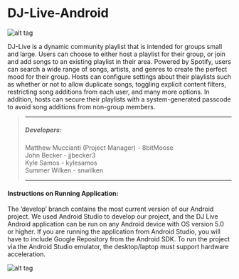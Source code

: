 # DJ-Live-Android
![alt tag](https://github.com/srutstein21/DJ-Live-Android/blob/develop/app/src/main/res/mipmap-xxxhdpi/ic_launcher.png)

DJ-Live is a dynamic community playlist that is intended for groups small and large. Users can choose to either host a playlist for their group, or join and add songs to an existing playlist in their area. Powered by Spotify, users can search a wide range of songs, artists, and genres to create the perfect mood for their group. Hosts can configure settings about their playlists such as whether or not to allow duplicate songs, toggling explicit content filters, restricting song additions from each user, and many more options. In addition, hosts can secure their playlists with a system-generated passcode to avoid song additions from non-group members.  


>---
> ##### Developers:
> Matthew Muccianti (Project Manager) - 8bitMoose<br/>
> John Becker                         - jjbecker3<br/>
> Kyle Samos                          - kylesamos<br/>
> Summer Wilken                       - snwilken<br/>
>
>---

#### Instructions on Running Application: 
The ‘develop’ branch contains the most current version of our Android project. We used Android Studio to develop our project, and the DJ Live Android application can be run on any Android device with OS version 5.0 or higher. If you are running the application from Android Studio, you will have to include Google Repository from the Android SDK. To run the project via the Android Studio emulator, the desktop/laptop must support hardware acceleration.

![alt tag](https://github.com/srutstein21/DJ-Live-Android/blob/develop/soundandcolor.gif)
